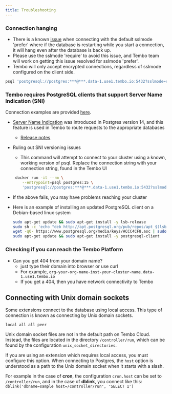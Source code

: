 ```yaml
---
title: Troubleshooting
---
```


### Connection hanging

-   There is a known [issue](https://github.com/traefik/traefik/issues/9929#issuecomment-1608993684) when connecting with the default sslmode 'prefer' where if the database is restarting while you start a connection, it will hang even after the database is back up.
-   Please use the sslmode 'require' to avoid this issue, and Tembo team will work on getting this issue resolved for sslmode 'prefer'.
-   Tembo will only accept encrypted connections, regardless of sslmode configured on the client side.

```bash
psql 'postgresql://postgres:***@***.data-1.use1.tembo.io:5432?sslmode=require'
```

### Tembo requires PostgreSQL clients that support Server Name Indication (SNI)

Connection examples are provided [here](/docs/category/connection-examples).

-   [Server Name Indication](https://en.wikipedia.org/wiki/Server_Name_Indication) was introduced in Postgres version 14, and this feature is used in Tembo to route requests to the appropriate databases
    -   [Release notes](https://www.postgresql.org/docs/release/14.0/)
-   Ruling out SNI versioning issues

    -   This command will attempt to connect to your cluster using a known, working version of psql. Replace the connection string with your connection string, found in the Tembo UI

    ```bash
     docker run -it --rm \
        --entrypoint=psql postgres:15 \
        'postgresql://postgres:***@***.data-1.use1.tembo.io:5432?sslmode=require'
    ```

-   If the above fails, you may have problems reaching your cluster
-   Here is an example of installing an updated PostgreSQL client on a Debian-based linux system

    ```bash
    sudo apt-get update && sudo apt-get install -y lsb-release
    sudo sh -c 'echo "deb http://apt.postgresql.org/pub/repos/apt $(lsb_release -cs)-pgdg main" > /etc/apt/sources.list.d/pgdg.list'
    wget -qO- https://www.postgresql.org/media/keys/ACCC4CF8.asc | sudo tee /etc/apt/trusted.gpg.d/pgdg.asc &>/dev/null
    sudo apt-get update && sudo apt-get install -y postgresql-client
    ```

### Checking if you can reach the Tembo Platform

-   Can you get 404 from your domain name?
    -   just type their domain into browser or use curl
    -   For example, `org-your-org-name-inst-your-cluster-name.data-1.use1.tembo.io`
    -   If you get a 404, then you have network connectivity to Tembo

## Connecting with Unix domain sockets

Some extensions connect to the database using local access. This type of connection is known as connecting by Unix domain sockets.

```
local all all peer
```

Unix domain socket files are not in the default path on Tembo Cloud. Instead, the files are located in the directory `/controller/run`, which can be found by the configuration `unix_socket_directories`.

If you are using an extension which requires local access, you must configure this option. When connecting to Postgres, the `host` option is understood as a path to the Unix domain socket when it starts with a slash.

For example in the case of **cron**, the configuration `cron.host` can be set to `/controller/run`, and in the case of **dblink**, you connect like this: `dblink('dbname=sample host=/controller/run', 'SELECT 1')`
